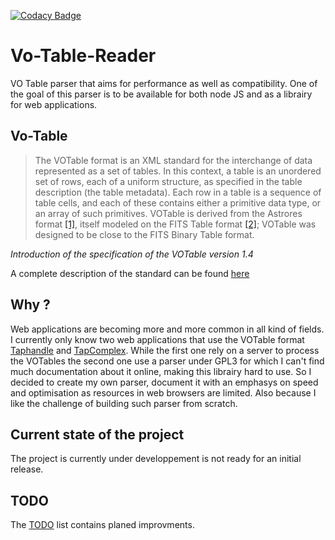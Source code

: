 [![Codacy Badge](https://app.codacy.com/project/badge/Grade/68114bc7e8e948ac9292943d26f0dc2c)](https://www.codacy.com/gh/galyfray/Vo-Table-Reader/dashboard?utm_source=github.com&amp;utm_medium=referral&amp;utm_content=galyfray/Vo-Table-Reader&amp;utm_campaign=Badge_Grade)
# Vo-Table-Reader

VO Table parser that aims for performance as well as compatibility. One of the goal of this parser is to be available for both node JS and as a librairy for web applications.

## Vo-Table 
>The VOTable format is an XML standard for the interchange of data represented as a set of tables. In this context,
a table is an unordered set of rows, each of a uniform structure, as specified in the table description (the table
metadata). Each row in a table is a sequence of table cells, and each of these contains either a primitive data type,
or an array of such primitives. VOTable is derived from the Astrores format [[1]](http://cds.u-strasbg.fr/doc/astrores.htx), itself modeled on the FITS Table
format [[2]](http://fits.gsfc.nasa.gov/); VOTable was designed to be close to the FITS Binary Table format.

*Introduction of the specification of the VOTable version 1.4*

A complete description of the standard can be found [here](http://www.ivoa.net/Documents/latest/VOT.html/)

## Why ?
Web applications are becoming more and more common in all kind of fields. I currently only know two web applications that use the VOTable format [Taphandle](https://taphandle.astro.unistra.fr/taphandle/index.html) and [TapComplex](http://taphandle.astro.unistra.fr/tapcomplex/app/Tap_Handle_MK2/taphandev.html). While the first one rely on a server to process the VOTables the second one use a parser under GPL3 for which I can't find much documentation about it online, making this librairy hard to use. So I decided to create my own parser, document it with an emphasys on speed and optimisation as resources in web browsers are limited.
Also because I like the challenge of building such parser from scratch.

## Current state of the project 
The project is currently under developpement is not ready for an initial release.

## TODO
The [TODO](./TODO.md) list contains planed improvments.

